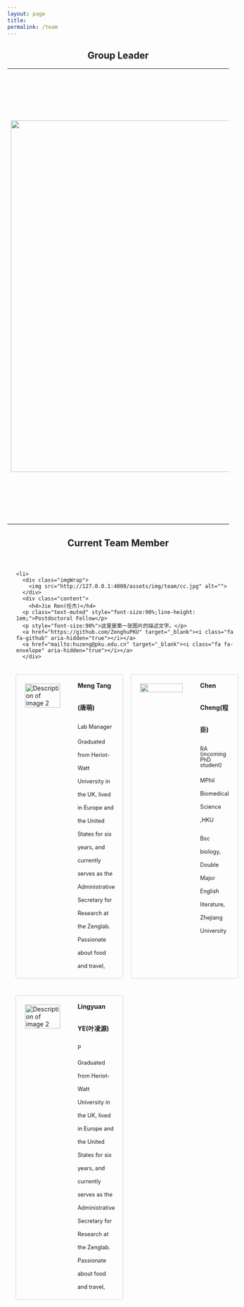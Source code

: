 ```yaml
---
layout: page
title: 
permalink: /team
---
```

<style>
  table {
    width: 100%;
  }
  .img-cell {
    width: 25%; /* 分配25%宽度给图片 */
  }
  .img-cell img {
    width: 100%; /* 图片宽度自适应单元格 */
    height: auto;
  }
  .text-cell {
    width: 25%; /* 分配25%宽度给文字 */
  }


  .imgContainer{
         display: flex;
    width: 100%;
    padding: 20px;
    flex-wrap: wrap;
    justify-content: space-between;
    }
    .imgContainer li:hover{
    box-shadow: 0px 0px 5px 0px #999;
    transition: .5s;
    }
    .imgContainer li{
      list-style: none;
    margin: 20px 0;
    box-shadow: 0px 0px 2px 0px #999;

    display: flex;
    width: 48%;
    }
    .imgContainer .imgWrap{
          width: 250px;
    display: flex;
    padding: 20px;
    }
    .imgContainer li .content{
      flex: 1;
      padding: 0px 20px;
    }
    .imgContainer li .content p {
      line-height: 30px;
    }
    .imgContainer li img{
      width: 100%;
        height: fit-content;
    }
    .imgContainer h4{
      margin: 0;
      line-height: 50px;
    }
</style>




<h2 align="center">Group Leader</h2>
<table >
<tr> 
<td >
<img src=" {{site.baseurl}}/assets/img/team/zenghu.jpg"  width="800px"/> 
</td> 
<td>
<h4>Hu Zeng (曾虎)</h4>
<p class="text-muted" style="font-size:90%;line-height: 1em;">Assistant Professor for life science at Peking University</p>
                <p style="font-size:90%">Email: huzeng &lt;at&gt; pku.edu.cn<br>Tel: +86 (010) 62767687 <br>
                  <a href="https://future.pku.edu.cn/jsdw/jy/fzyxs1/11e271c0c09e4b919554a49d90093b98.htm" target="_blank">Departmental page</a></p>
                  <p> Hu Zeng is currently an assistant professor at the College of Future Technology and the Center for Life Sciences at Peking University. He obtained his Ph.D. in Biochemistry and Molecular Biology from Peking University under the supervision of Professor Chengqi Yi, and subsequently conducted postdoctoral research at the Broad Institute of MIT and Harvard with Professor Xiao Wang. </p>
                  
                  
</td>
</tr>
</table>

<h2 align="center">Current Team Member</h2>



 <ul class="imgContainer">

    <li>
      <div class="imgWrap">
        <img src="http://127.0.0.1:4000/assets/img/team/cc.jpg" alt="">
      </div>
      <div class="content">
        <h4>Jie Ren(任杰)</h4>
      <p class="text-muted" style="font-size:90%;line-height: 1em;">Postdoctoral Fellow</p>
      <p style="font-size:90%">这里是第一张图片的描述文字。</p>
      <a href="https://github.com/ZenghuPKU" target="_blank"><i class="fa fa-github" aria-hidden="true"></i></a>
      <a href="mailto:huzeng@pku.edu.cn" target="_blank"><i class="fa fa-envelope" aria-hidden="true"></i></a>
      </div>
  </li>

   <li>
      <div class="imgWrap">
         <img src="{{site.baseurl}}/assets/img/team/test2.jpg" alt="Description of image 2">
      </div>
      <div class="content">
        <h4>Meng Tang (唐萌)</h4>
      <p class="text-muted" style="font-size:90%;line-height: 1em;">Lab Manager</p>
      <p style="font-size:90%">Graduated from Heriot-Watt University in the UK, lived in Europe and the United States for six years, and currently serves as the Administrative Secretary for Research at the Zenglab. Passionate about food and travel,</p>
      </div>
  </li>

   <li>
      <div class="imgWrap">
         <img src="{{site.baseurl}}/assets/img/team/cc.jpg" alt=" ">
      </div>
      <div class="content">
         <h4>Chen Cheng(程臣)</h4>
      <p class="text-muted" style="font-size:90%;line-height: 1em;">RA (incoming PhD student)</p>
      <p style="font-size:90%">MPhil Biomedical Science ,HKU</p>
      <p style="font-size:90%">Bsc biology, Double Major English literature, Zhejiang University</p>
      <a href="https://github.com/chengarthur" target="_blank"><i class="fa fa-github" aria-hidden="true"></i></a>
      <a href="mailto:zhizff74@connect.hku.hk" target="_blank"><i class="fa fa-envelope" aria-hidden="true"></i></a>
      </div>
  </li>

   <li>
      <div class="imgWrap">
        <img src="{{site.baseurl}}/assets/img/team/ye.jpg" alt="Description of image 2">
      </div>
      <div class="content">
       <h4>Lingyuan YE(叶凌源)</h4>
      <p class="text-muted" style="font-size:90%;line-height: 1em;">P</p>
      <p style="font-size:90%">Graduated from Heriot-Watt University in the UK, lived in Europe and the United States for six years, and currently serves as the Administrative Secretary for Research at the Zenglab. Passionate about food and travel,</p>
      </div>
  </li>
 </ul>



<!-- 
<table>
  <tr>
    <td class="img-cell">
      <img src="{{site.baseurl}}/assets/img/team/test1.jpg" alt=" ">
    </td>
    <td class="text-cell">
      <h4>Jie Ren(任杰)</h4>
      <p class="text-muted" style="font-size:90%;line-height: 1em;">Postdoctoral Fellow</p>
      <p style="font-size:90%">这里是第一张图片的描述文字。</p>
      <a href="https://github.com/ZenghuPKU" target="_blank"><i class="fa fa-github" aria-hidden="true"></i></a>
      <a href="mailto:huzeng@pku.edu.cn" target="_blank"><i class="fa fa-envelope" aria-hidden="true"></i></a>
    </td>
    <td class="img-cell">
      <img src="{{site.baseurl}}/assets/img/team/test2.jpg" alt="Description of image 2">
    </td>
    <td class="text-cell">
      <h4>Meng Tang (唐萌)</h4>
      <p class="text-muted" style="font-size:90%;line-height: 1em;">Lab Manager</p>
      <p style="font-size:90%">Graduated from Heriot-Watt University in the UK, lived in Europe and the United States for six years, and currently serves as the Administrative Secretary for Research at the Zenglab. Passionate about food and travel,</p>
    </td>
  </tr>
</table>
<table>
  <tr>
    <td class="img-cell">
      <img src="{{site.baseurl}}/assets/img/team/cc.jpg" alt=" ">
    </td>
    <td class="text-cell">
      <h4>Chen Cheng(程臣)</h4>
      <p class="text-muted" style="font-size:90%;line-height: 1em;">RA (incoming PhD student)</p>
      <p style="font-size:90%">MPhil Biomedical Science ,HKU</p>
      <p style="font-size:90%">Bsc biology, Double Major English literature, Zhejiang University</p>
      <a href="https://github.com/chengarthur" target="_blank"><i class="fa fa-github" aria-hidden="true"></i></a>
      <a href="mailto:zhizff74@connect.hku.hk" target="_blank"><i class="fa fa-envelope" aria-hidden="true"></i></a>
    </td>
    <td class="img-cell">
      <img src="{{site.baseurl}}/assets/img/team/ye.jpg" alt="Description of image 2">
    </td>
    <td class="text-cell">
      <h4>Lingyuan YE(叶凌源)</h4>
      <p class="text-muted" style="font-size:90%;line-height: 1em;">P</p>
      <p style="font-size:90%">Graduated from Heriot-Watt University in the UK, lived in Europe and the United States for six years, and currently serves as the Administrative Secretary for Research at the Zenglab. Passionate about food and travel,</p>
    </td>
  </tr>
</table>  -->